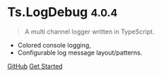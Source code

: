 <!-- _coverpage.md -->


# Ts.LogDebug <small class="version">4.0.4</small>

> A multi channel logger written in TypeScript.

* Colored console logging,
* Configurable log message layout/patterns.

[GitHub](https://github.com/Romakita/ts-log-debug/)
[Get Started](#tslogdebug)

